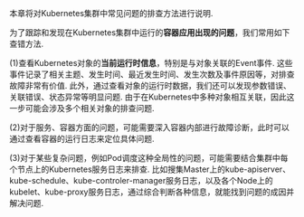 本章将对Kubernetes集群中常见问题的排查方法进行说明. 

为了跟踪和发现在Kubernetes集群中运行的**容器应用出现的问题**，我们常用如下查错方法. 

(1)查看Kubernetes对象的**当前运行时信息**，特别是与对象关联的Event事件. 这些事件记录了相关主题、发生时间、最近发生时间、发生次数及事件原因等，对排查故障非常有价值. 此外，通过查看对象的运行时数据，我们还可以发现参数错误、关联错误、状态异常等明显问题. 由于在Kubernetes中多种对象相互关联，因此这一步可能会涉及多个相关对象的排查问题. 

(2)对于服务、容器方面的问题，可能需要深入容器内部进行故障诊断，此时可以通过查看容器的运行日志来定位具体问题. 

(3)对于某些复杂问题，例如Pod调度这种全局性的问题，可能需要结合集群中每个节点上的Kubernetes服务日志来排查. 比如搜集Master上的kube-apiserver、kube-schedule、kube-controler-manager服务日志，以及各个Node上的kubelet、kube-proxy服务日志，通过综合判断各种信息，就能找到问题的成因并解决问题. 


